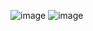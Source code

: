 ![image](https://user-images.githubusercontent.com/112507390/233439578-f8042fa1-4066-4fcb-b08e-05b86da07a3b.png)
![image](https://user-images.githubusercontent.com/112507390/233439670-edbc46ba-d866-405a-9fe4-432b8e975230.png)
